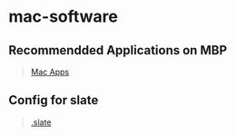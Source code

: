# mac-software

## Recommendded Applications on MBP
> [Mac Apps](applications.md)

## Config for slate
> [.slate](dotfiles/config.slate)
